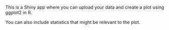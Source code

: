 This is a Shiny app where you can upload your data and create a plot using ggplot2 in R. 

You can also include statistics that might be relevant to the plot.
